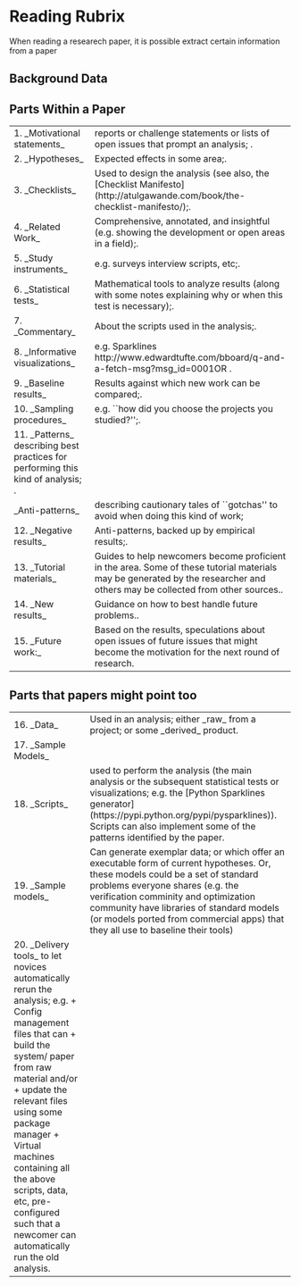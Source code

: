 # Reading Rubrix

When reading a researech paper, it is possible extract certain information from a paper

## Background Data


## Parts Within a Paper

<table>
<tr><td>
1. _Motivational statements_   </td><td>reports or challenge statements or lists of open issues that prompt an analysis; .</td></tr>
<tr><td>2. _Hypotheses_ </td><td>Expected effects in some area;.</td></tr>
<tr><td>3. _Checklists_ </td><td>Used to design the analysis (see also, the [Checklist Manifesto](http://atulgawande.com/book/the-checklist-manifesto/);.</td></tr>
<tr><td>4. _Related Work_ </td><td> Comprehensive, annotated, and insightful (e.g. showing the development or open areas in a field);.</td></tr>
<tr><td>5. _Study instruments_ </td><td>e.g. surveys interview scripts, etc;.</td></tr>
<tr><td>6. _Statistical tests_ </td><td> Mathematical tools  to analyze results (along with some notes explaining why or when this test is necessary);.</td></tr>
<tr><td>7. _Commentary_  </td><td> About the  scripts used in the analysis;.</td></tr>
<tr><td>8. _Informative visualizations_  </td><td> e.g. Sparklines http://www.edwardtufte.com/bboard/q-and-a-fetch-msg?msg_id=0001OR .</td></tr>
<tr><td>9. _Baseline results_  </td><td> Results against which new work can be compared;.</td></tr>
<tr><td>10. _Sampling procedures_ </td><td> e.g. ``how did you choose the projects you studied?'';.</td></tr>
<tr><td>11. _Patterns_ describing  best practices for performing this kind of analysis; .</td></tr>
<tr><td>_Anti-patterns_  </td><td>  describing cautionary tales of ``gotchas'' to avoid when doing this kind of work;
<tr><td>12. _Negative results_  </td><td> Anti-patterns, backed up by empirical results;.</td></tr>
<tr><td>13. _Tutorial materials_  </td><td> Guides to help  newcomers become proficient in the area. Some of these tutorial materials  may be generated by the researcher and others may be collected from other sources..</td></tr>
<tr><td>14. _New results_   </td><td> Guidance on how to best handle future problems..</td></tr>
<tr><td>15. _Future work:_   </td><td> Based on the  results,  speculations about open issues of future issues that might become the  motivation  for the next round of research.
</td></tr></table>

## Parts that papers might point too

<table>
<tr><td>
16.  _Data_  </td><td> Used in an analysis; either  _raw_ from a project;
or some _derived_ product.</td></tr>
<tr><td>17. _Sample Models_  </td><td> </td></tr>
<tr><td>
18. _Scripts_   </td><td> used to perform the analysis (the main analysis or the subsequent statistical tests or visualizations; e.g.    the  [Python Sparklines generator](https://pypi.python.org/pypi/pysparklines)). Scripts can also implement some of the patterns
  identified by the paper.</td></tr>
  <tr><td>19. _Sample  models_ </td><td>Can generate exemplar data;  or which offer an executable form of current hypotheses. Or, these models could be a set of standard problems everyone shares
  (e.g. the verification comminity and optimization community have
libraries of standard models (or models ported from commercial apps) that they all use to baseline their 
tools)</td></tr>
<tr><td>20. _Delivery tools_ to let novices automatically rerun the analysis; e.g.
    + Config management files that can
       + build the system/ paper from raw material and/or
       + update the relevant files using some package manager
       +  Virtual machines containing all the above scripts, data, etc, pre-configured such that a newcomer can automatically run the old analysis. </td></tr>
	   </table>
 
